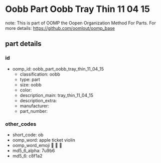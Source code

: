 # Oobb Part Oobb Tray Thin 11 04 15  

note: This is part of OOMP the Oopen Organization Method For Parts. For more details: https://github.com/oomlout/oomp_base

##  part details





### id
* oomp_id: oobb_part_oobb_tray_thin_11_04_15
  * classification: oobb
  * type: part
  * size: oobb
  * color: 
  * description_main: tray_thin_11_04_15
  * description_extra: 
  * manufacturer: 
  * part_number: 

### other_codes
* short_code: ob
* oomp_word: apple ticket violin
* oomp_word_emoji :apple: :ticket: :violin:
* md5_6_alpha: 7u9b6
* md5_6: c8f1a2